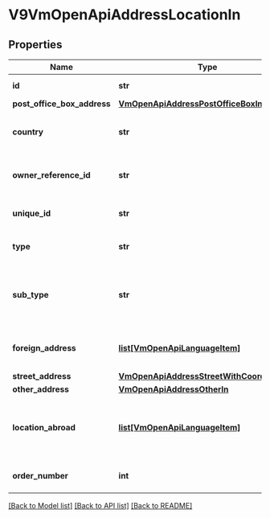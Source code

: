 # V9VmOpenApiAddressLocationIn

## Properties
Name | Type | Description | Notes
------------ | ------------- | ------------- | -------------
**id** | **str** | Gets or sets the identifier. | [optional] 
**post_office_box_address** | [**VmOpenApiAddressPostOfficeBoxIn**](VmOpenApiAddressPostOfficeBoxIn.md) |  | [optional] 
**country** | **str** | Country code (ISO 3166-1 alpha-2), for example FI. | [optional] 
**owner_reference_id** | **str** | Gets or sets the owner reference identifier. | [optional] 
**unique_id** | **str** | Gets or sets the address unique id | [optional] 
**type** | **str** | Address type, Location or Postal. | 
**sub_type** | **str** | Address sub type, Single, Street, PostOfficeBox, Abroad or Other. | 
**foreign_address** | [**list[VmOpenApiLanguageItem]**](VmOpenApiLanguageItem.md) | Localized list of foreign address information. | [optional] 
**street_address** | [**VmOpenApiAddressStreetWithCoordinatesIn**](VmOpenApiAddressStreetWithCoordinatesIn.md) |  | [optional] 
**other_address** | [**VmOpenApiAddressOtherIn**](VmOpenApiAddressOtherIn.md) |  | [optional] 
**location_abroad** | [**list[VmOpenApiLanguageItem]**](VmOpenApiLanguageItem.md) | Localized list of foreign address information. (Max.Length: 500). | [optional] 
**order_number** | **int** | Gets or sets the order number | [optional] 

[[Back to Model list]](../README.md#documentation-for-models) [[Back to API list]](../README.md#documentation-for-api-endpoints) [[Back to README]](../README.md)

